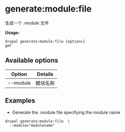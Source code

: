 # generate:module:file
生成一个 .module 文件

**Usage:**
```
drupal generate:module:file [options]
gmf
```

## Available options
Option | Details
-------|-------------
--module | 模块名称

## Examples
* Generate the .module file specifying the module name
```
drupal generate:module:file  \
  --module="modulename"
```
